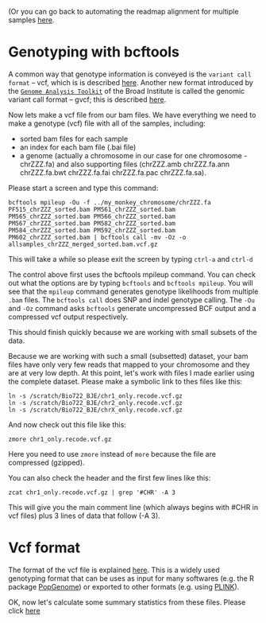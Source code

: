 (Or you can go back to automating the readmap alignment for multiple samples [here](https://github.com/evansbenj/BIO722.md/blob/main/4_automating_readmapping_for_multiple_samples.md).


# Genotyping with bcftools

A common way that genotype information is conveyed is the `variant call format` – vcf, which is is described [here](https://en.wikipedia.org/wiki/Variant_Call_Format). Another new format introduced by the [`Genome Analysis Toolkit`](https://software.broadinstitute.org/gatk/) of the Broad Institute is called the genomic variant call format – gvcf; this is described [here](http://gatkforums.broadinstitute.org/gatk/discussion/4017/what-is-a-gvcf-and-how-is-it-different-from-a-regular-vcf).

Now lets make a vcf file from our bam files. We have everything we need to make a genotype (vcf) file with all of the samples, including:
* sorted bam files for each sample
* an index for each bam file (.bai file)
* a genome (actually a chromosome in our case for one chromosome - chrZZZ.fa) and also supporting files (chrZZZ.amb  chrZZZ.fa.ann  chrZZZ.fa.bwt  chrZZZ.fa.fai  chrZZZ.fa.pac  chrZZZ.fa.sa).

Please start a screen and type this command:

```
bcftools mpileup -Ou -f ../my_monkey_chromosome/chrZZZ.fa PF515_chrZZZ_sorted.bam PM561_chrZZZ_sorted.bam PM565_chrZZZ_sorted.bam PM566_chrZZZ_sorted.bam PM567_chrZZZ_sorted.bam PM582_chrZZZ_sorted.bam PM584_chrZZZ_sorted.bam PM592_chrZZZ_sorted.bam PM602_chrZZZ_sorted.bam | bcftools call -mv -Oz -o allsamples_chrZZZ_merged_sorted.bam.vcf.gz

```
This will take a while so please exit the screen by typing `ctrl-a` and `ctrl-d`

The control above first uses the bcftools mpileup command. You can check out what the options are by typing `bcftools` and `bcftools mpileup`. You will see that the `mpileup` command generates genotype likelihoods from multiple `.bam` files. The `bcftools call` does SNP and indel genotype calling.  The `-Ou` and `-Oz` command asks `bcftools` generate uncompressed BCF output and a compressed vcf output respectively.

This should finish quickly because we are working with small subsets of the data. 

Because we are working with such a small (subsetted) dataset, your bam files have only very few reads that mapped to your chromosome and they are at very low depth. At this point, let's work with files I made earlier using the complete dataset.  Please make a symbolic link to thes files like this:

```
ln -s /scratch/Bio722_BJE/chr1_only.recode.vcf.gz
ln -s /scratch/Bio722_BJE/chr2_only.recode.vcf.gz
ln -s /scratch/Bio722_BJE/chrX_only.recode.vcf.gz
```

And now check out this file like this:

```
zmore chr1_only.recode.vcf.gz

```

Here you need to use `zmore` instead of `more` because the file are compressed (gzipped).

You can also check the header and the first few lines like this:
```
zcat chr1_only.recode.vcf.gz | grep '#CHR' -A 3 
```
This will give you the main comment line (which always begins with #CHR in vcf files) plus 3 lines of data that follow (-A 3).

# Vcf format

The format of the vcf file is explained [here](https://samtools.github.io/hts-specs/VCFv4.2.pdf).  This is a widely used genotyping format that can be uses as input for many softwares (e.g. the R package [PopGenome](https://cran.r-project.org/web/packages/PopGenome/PopGenome.pdf)) or exported to other formats (e.g. using [PLINK](http://zzz.bwh.harvard.edu/plink/)).

OK, now let's calculate some summary statistics from these files.  Please click [here](https://github.com/evansbenj/BIO722.md/blob/main/6_summary_statistics.md)



